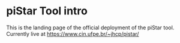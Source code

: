 # piStar Tool intro
This is the landing page of the official deployment of the piStar tool. Currently live at
https://www.cin.ufpe.br/~jhcp/pistar/